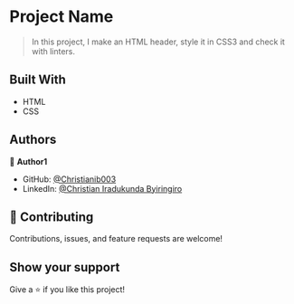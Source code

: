 # Project Name

> In this project, I make an HTML header, style it in CSS3 and check it with linters.

## Built With

- HTML
- CSS

## Authors

👤 **Author1**

- GitHub: [@Christianib003](https://github.com/Christianib003)
- LinkedIn: [@Christian Iradukunda Byiringiro](https://www.linkedin.com/in/christian-iradukunda-byiringiro-657598226)

## 🤝 Contributing

Contributions, issues, and feature requests are welcome!

## Show your support

Give a ⭐️ if you like this project!

